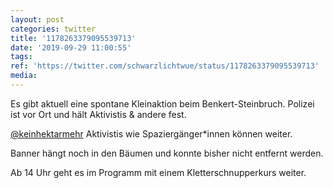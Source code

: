 ```yaml
---
layout: post
categories: twitter
title: '1178263379095539713'
date: '2019-09-29 11:00:55'
tags: 
ref: 'https://twitter.com/schwarzlichtwue/status/1178263379095539713'
media:
---
```

Es gibt aktuell eine spontane Kleinaktion beim Benkert-Steinbruch. Polizei ist vor Ort und hält Aktivistis &amp; andere fest.



[@keinhektarmehr](https://twitter.com/keinhektarmehr)
Aktivistis wie Spaziergänger\*innen können weiter.



Banner hängt noch in den Bäumen und konnte bisher nicht entfernt werden.



Ab 14 Uhr geht es im Programm mit einem Kletterschnupperkurs weiter.